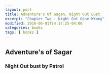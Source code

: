 ```yaml
---
layout: post
title: Adventure's Of Gagan, Night Out Bust
excerpt: "Chapter Two : Night Out Gone Wrong"
modified: 2016-06-01T14:17:25-04:00
categories: books
tags: [ books ]
---
```



## Adventure's of Sagar

### Night Out bust by Patrol
